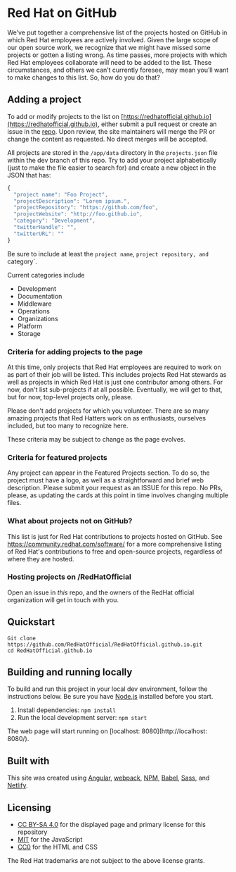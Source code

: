 # Red Hat on GitHub

We’ve put together a comprehensive list of the projects hosted on GitHub in which Red Hat employees are actively involved. Given the large scope of our open source work, we recognize that we might have missed some projects or gotten a listing wrong. As time passes, more projects with which Red Hat employees collaborate will need to be added to the list. These circumstances, and others we can’t currently foresee, may mean you’ll want to make changes to this list. So, how do you do that?

## Adding a project

To add or modify projects to the list on [https://redhatofficial.github.io](https://redhatofficial.github.io), either submit a pull request or create an issue in the [repo](https://github.com/RedHatOfficial/RedHatOfficial.github.io). Upon review, the site maintainers will merge the PR or change the content as requested. No direct merges will be accepted.

All projects are stored in the `/app/data` directory in the `projects.json` file within the dev branch of this repo. Try to add your project alphabetically (just to make the file easier to search for) and create a new object in the JSON that has:

```js
{
  "project name": "Foo Project",
  "projectDescription": "Lorem ipsum.",
  "projectRepository": "https://github.com/foo",
  "projectWebsite": "http://foo.github.io",
  "category": "Development",
  "twitterHandle": "",
  "twitterURL": ""
}
```

Be sure to include at least the `project name`, `project repository, and `category`.

Current categories include

- Development
- Documentation
- Middleware
- Operations
- Organizations
- Platform
- Storage

### Criteria for adding projects to the page

At this time, only projects that Red Hat employees are required to work on as part of their job will be listed. This includes projects Red Hat stewards as well as projects in which Red Hat is just one contributor among others. For now, don't list sub-projects if at all possible. Eventually, we will get to that, but for now, top-level projects only, please.

Please don't add projects for which you volunteer. There are so many amazing projects that Red Hatters work on as enthusiasts, ourselves included, but too many to recognize here.

These criteria may be subject to change as the page evolves.

### Criteria for featured projects

Any project can appear in the Featured Projects section. To do so, the project must have a logo, as well as a straightforward and brief web description. Please submit your request as an ISSUE for this repo. No PRs, please, as updating the cards at this point in time involves changing multiple files.

### What about projects not on GitHub?

This list is just for Red Hat contributions to projects hosted on GitHub. See https://community.redhat.com/software/ for a more comprehensive listing of Red Hat's contributions to free and open-source projects, regardless of where they are hosted.

### Hosting projects on /RedHatOfficial

Open an issue in _this_ repo, and the owners of the RedHat official organization will get in touch with you.

## Quickstart

```
Git clone https://github.com/RedHatOfficial/RedHatOfficial.github.io.git
cd RedHatOfficial.github.io
```

## Building and running locally

To build and run this project in your local dev environment, follow the instructions below. Be sure you have [Node.js](https://nodejs.org/) installed before you start.

1. Install dependencies: `npm install`
2. Run the local development server: `npm start`

The web page will start running on [localhost: 8080](http://localhost: 8080/).

## Built with

This site was created using [Angular](https://angularjs.org/), [webpack](https://webpack.js.org/), [NPM](https://www.npmjs.com/), [Babel](https://babeljs.io/), [Sass](https://sass-lang.com/), and [Netlify](https://www.netlify.com/).

## Licensing

- [CC BY-SA 4.0](https://creativecommons.org/licenses/by-sa/4.0/) for the displayed page and primary license for this repository
- [MIT](https://opensource.org/licenses/MIT) for the JavaScript
- [CC0](https://creativecommons.org/share-your-work/public-domain/cc0/) for the HTML and CSS

The Red Hat trademarks are not subject to the above license grants.

